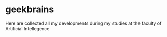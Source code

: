 # geekbrains
Here are collected all my developments during my studies at the faculty of Artificial Intellegence
